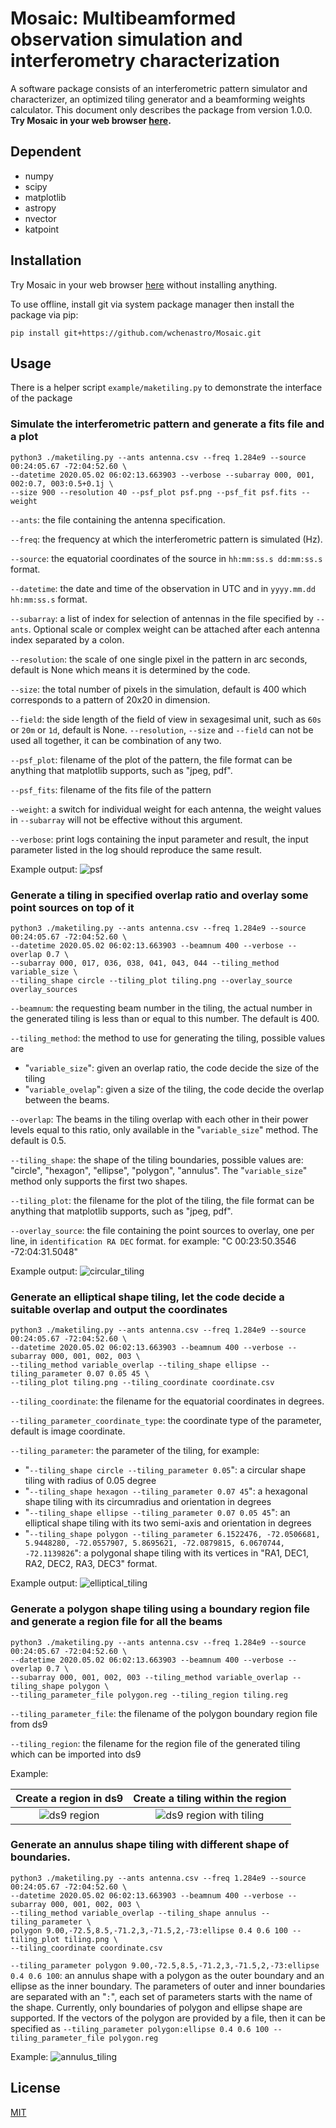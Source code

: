 # Mosaic: Multibeamformed observation simulation and interferometry characterization

A software package consists of an interferometric pattern simulator and characterizer, an optimized tiling generator and a beamforming weights calculator. This document only describes the package from version 1.0.0. __Try Mosaic in your web browser [here](https://wchenastro.github.io/mosaic_web).__

## Dependent
- numpy
- scipy
- matplotlib
- astropy
- nvector
- katpoint

## Installation

Try Mosaic in your web browser [here](https://wchenastro.github.io/mosaic_web) without installing anything.

To use offline, install git via system package manager then install the package via pip:
```
pip install git+https://github.com/wchenastro/Mosaic.git
```

## Usage

There is a helper script `example/maketiling.py` to demonstrate the interface of the package

### Simulate the interferometric pattern and generate a fits file and a plot

```
python3 ./maketiling.py --ants antenna.csv --freq 1.284e9 --source 00:24:05.67 -72:04:52.60 \
--datetime 2020.05.02 06:02:13.663903 --verbose --subarray 000, 001, 002:0.7, 003:0.5+0.1j \
--size 900 --resolution 40 --psf_plot psf.png --psf_fit psf.fits --weight
```

`--ants`: the file containing the antenna specification.

`--freq`: the frequency at which the interferometric pattern is simulated (Hz).

`--source`: the equatorial coordinates of the source in `hh:mm:ss.s dd:mm:ss.s` format.

`--datetime`: the date and time of the observation in UTC and in `yyyy.mm.dd hh:mm:ss.s` format.

 `--subarray`: a list of index for selection of antennas in the file specified by `--ants`. Optional scale or complex weight can be attached after each antenna index separated by a colon.

`--resolution`: the scale of one single pixel in the pattern in arc seconds, default is None which means it is determined by the code.

`--size`: the total number of pixels in the simulation, default is 400 which corresponds to a pattern of 20x20 in dimension.

`--field`: the side length of the field of view in sexagesimal unit, such as `60s` or `20m` or `1d`, default is None. `--resolution`, `--size` and `--field` can not be used all together, it can be combination of any two.

`--psf_plot`: filename of the plot of the pattern, the file format can be anything that matplotlib supports, such as "jpeg, pdf".

`--psf_fits`: filename of the fits file of the pattern

`--weight`: a switch for individual weight for each antenna, the weight values in `--subarray` will not be effective without this argument.

`--verbose`: print logs containing the input parameter and result, the input parameter listed in the log should reproduce the same result.

Example output:
![psf](https://gist.githubusercontent.com/wchenastro/eb0159359511808ff7d0363db9b32d8b/raw/d57ba74209627de65307f99809d1fa92e34b8c79/psf.png)

### Generate a tiling in specified overlap ratio and overlay some point sources on top of it

```
python3 ./maketiling.py --ants antenna.csv --freq 1.284e9 --source 00:24:05.67 -72:04:52.60 \
--datetime 2020.05.02 06:02:13.663903 --beamnum 400 --verbose --overlap 0.7 \
--subarray 000, 017, 036, 038, 041, 043, 044 --tiling_method variable_size \
--tiling_shape circle --tiling_plot tiling.png --overlay_source overlay_sources
```

`--beamnum`: the requesting beam number in the tiling, the actual number in the generated tiling is less than or equal to this number. The default is 400.

`--tiling_method`: the method to use for generating the tiling, possible values are

- "`variable_size`": given an overlap ratio, the code decide the size of the tiling
- "`variable_ovelap`": given a size of the tiling, the code decide the overlap between the beams.

`--overlap`: The beams in the tiling overlap with each other in their power levels equal to this ratio, only available in the "`variable_size`" method. The default is 0.5.

`--tiling_shape`: the shape of the tiling boundaries, possible values are: "circle", "hexagon", "ellipse", "polygon", "annulus". The "`variable_size`" method only supports the first two shapes.

`--tiling_plot`: the filename for the plot of the tiling, the file format can be anything that matplotlib supports, such as "jpeg, pdf".

`--overlay_source`: the file containing the point sources to overlay, one per line,  in `identification RA DEC` format. for example: "C 00:23:50.3546 -72:04:31.5048"

Example output:
![circular_tiling](https://gist.githubusercontent.com/wchenastro/eb0159359511808ff7d0363db9b32d8b/raw/d57ba74209627de65307f99809d1fa92e34b8c79/circular_tiling.png)

### Generate an elliptical shape tiling,  let the code decide a suitable overlap and output the coordinates

```
python3 ./maketiling.py --ants antenna.csv --freq 1.284e9 --source 00:24:05.67 -72:04:52.60 \
--datetime 2020.05.02 06:02:13.663903 --beamnum 400 --verbose --subarray 000, 001, 002, 003 \
--tiling_method variable_overlap --tiling_shape ellipse --tiling_parameter 0.07 0.05 45 \
--tiling_plot tiling.png --tiling_coordinate coordinate.csv
```

`--tiling_coordinate`: the filename for the equatorial coordinates in degrees.

`--tiling_parameter_coordinate_type`: the coordinate type of the parameter,  default is image coordinate.

`--tiling_parameter`: the parameter of the tiling, for example:

- "`--tiling_shape circle --tiling_parameter 0.05`": a circular shape tiling with radius of 0.05 degree
-  "`--tiling_shape hexagon --tiling_parameter 0.07 45`": a hexagonal shape tiling with its circumradius and orientation in degrees
-  "`--tiling_shape ellipse --tiling_parameter 0.07 0.05 45`": an elliptical shape tiling with its two semi-axis and orientation in degrees
-  "`--tiling_shape polygon --tiling_parameter 6.1522476, -72.0506681, 5.9448280, -72.0557907, 5.8695621, -72.0879815, 6.0670744, -72.1139826`": a polygonal shape tiling with its vertices in "RA1, DEC1, RA2, DEC2, RA3, DEC3" format.

Example output:
![elliptical_tiling](https://gist.githubusercontent.com/wchenastro/eb0159359511808ff7d0363db9b32d8b/raw/d57ba74209627de65307f99809d1fa92e34b8c79/elliptical_tiling.png)


### Generate a polygon shape tiling using a boundary region file and generate a region file for all the beams

```
python3 ./maketiling.py --ants antenna.csv --freq 1.284e9 --source 00:24:05.67 -72:04:52.60 \
--datetime 2020.05.02 06:02:13.663903 --beamnum 400 --verbose --overlap 0.7 \
--subarray 000, 001, 002, 003 --tiling_method variable_overlap --tiling_shape polygon \
--tiling_parameter_file polygon.reg --tiling_region tiling.reg
```

`--tiling_parameter_file`: the filename of the polygon boundary region file from ds9

`--tiling_region`: the filename for the region file of the generated tiling which can be imported into ds9

Example:

|                                       Create a region in ds9                                        |                                        Create a tiling within the region                                        |
| :-------------------------------------------------------------------------------------------------: | :-------------------------------------------------------------------------------------------------------------: |
| ![ds9 region](https://gist.githubusercontent.com/wchenastro/eb0159359511808ff7d0363db9b32d8b/raw/d57ba74209627de65307f99809d1fa92e34b8c79/ds9_region.png) | ![ds9 region with tiling](https://gist.githubusercontent.com/wchenastro/eb0159359511808ff7d0363db9b32d8b/raw/d57ba74209627de65307f99809d1fa92e34b8c79/ds9_region_tiling.png) |

### Generate an annulus shape tiling with different shape of boundaries.

```
python3 ./maketiling.py --ants antenna.csv --freq 1.284e9 --source 00:24:05.67 -72:04:52.60 \
--datetime 2020.05.02 06:02:13.663903 --beamnum 400 --verbose --subarray 000, 001, 002, 003 \
--tiling_method variable_overlap --tiling_shape annulus --tiling_parameter \
polygon 9.00,-72.5,8.5,-71.2,3,-71.5,2,-73:ellipse 0.4 0.6 100 --tiling_plot tiling.png \
--tiling_coordinate coordinate.csv
```

`--tiling_parameter polygon 9.00,-72.5,8.5,-71.2,3,-71.5,2,-73:ellipse 0.4 0.6 100`: an annulus shape with a polygon as the outer boundary and an ellipse as the inner boundary. The parameters of outer and inner boundaries are separated with an "`:`", each set of parameters starts with the name of the shape. Currently, only boundaries of polygon and ellipse shape are supported. If the vectors of the polygon are provided by a file, then it can be specified as `--tiling_parameter polygon:ellipse 0.4 0.6 100 --tiling_parameter_file polygon.reg`

Example:
![annulus_tiling](https://gist.githubusercontent.com/wchenastro/eb0159359511808ff7d0363db9b32d8b/raw/d57ba74209627de65307f99809d1fa92e34b8c79/annulus_tiling.png)
## License

[MIT](https://github.com/wchenastro/Mosaic/blob/master/LICENSE)

